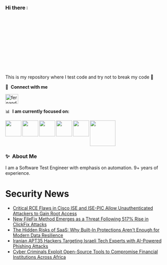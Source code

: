 ### Hi there <a href="https://www.gautamkrishnar.com/"><img src="https://media.giphy.com/media/hvRJCLFzcasrR4ia7z/giphy.gif" width="5%"></a>
This is my repository where I test code and try not to break my code :rofl:

🔗 &nbsp;**Connect with me**
<p align="left">
<a href="https://linkedin.com/in/fernandorlcruz" target="blank"><img align="center" src="https://raw.githubusercontent.com/rahuldkjain/github-profile-readme-generator/master/src/images/icons/Social/linked-in-alt.svg" alt="fernando cruz" height="30" width="40" /></a>
  
📊 &nbsp;**I am currently focused on:**

<img align="left" width='50' height='50' src="https://cdn.jsdelivr.net/gh/devicons/devicon/icons/python/python-original-wordmark.svg" />
<img align="left" width='50' height='50' src="https://cdn.jsdelivr.net/gh/devicons/devicon/icons/csharp/csharp-original.svg" />
<img align="left" width='50' height='50' src="https://cdn.jsdelivr.net/gh/devicons/devicon/icons/jenkins/jenkins-original.svg" />
<img align="left" width='50' height='50' src="https://specflow.org/wp-content/uploads/2021/05/SpecFlow-Icon.png" />
<img align="left" width='50' height='50' src="https://www.svgrepo.com/show/306098/githubactions.svg" />
<img width='80' height='80' src="https://cdn2.vectorstock.com/i/1000x1000/64/81/security-testing-concept-icon-safety-audit-key-vector-29166481.jpg" />
          
          
  
### ✨&nbsp; About Me

I am a Software Test Engineer with emphasis on automation. 9+ years of experience.

# Security News
<!-- BLOG-POST-LIST:START -->
- [Critical RCE Flaws in Cisco ISE and ISE-PIC Allow Unauthenticated Attackers to Gain Root Access](https://thehackernews.com/2025/06/critical-rce-flaws-in-cisco-ise-and-ise.html)
- [New FileFix Method Emerges as a Threat Following 517% Rise in ClickFix Attacks](https://thehackernews.com/2025/06/new-filefix-method-emerges-as-threat.html)
- [The Hidden Risks of SaaS: Why Built-In Protections Aren&#39;t Enough for Modern Data Resilience](https://thehackernews.com/2025/06/the-hidden-risks-of-saas-why-built-in.html)
- [Iranian APT35 Hackers Targeting Israeli Tech Experts with AI-Powered Phishing Attacks](https://thehackernews.com/2025/06/iranian-apt35-hackers-targeting-israeli.html)
- [Cyber Criminals Exploit Open-Source Tools to Compromise Financial Institutions Across Africa](https://thehackernews.com/2025/06/cyber-criminals-exploit-open-source.html)
<!-- BLOG-POST-LIST:END -->
